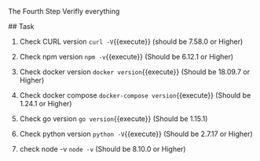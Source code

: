 The Fourth Step
Verifly everything

## Task

1. Check CURL version `curl -V`{{execute}}
   (should be 7.58.0 or Higher)

2. Check npm version `npm -v`{{execute}}
   (Should be 6.12.1 or Higher)

3. Check docker version `docker version`{{execute}}
   (Should be 18.09.7 or Higher)

4. Check docker compose `docker-compose version`{{execute}}
   (Should be 1.24.1 or Higher)

5. Check go version `go version`{{execute}}
   (Should be 1.15.1)

6. Check python version `python -V`{{execute}}
   (Should be 2.7.17 or Higher)

7. check node -v `node -v`
   (Should be 8.10.0 or Higher)

